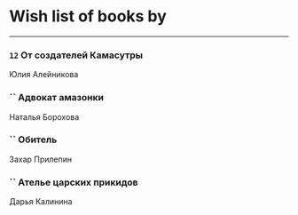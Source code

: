 # Wish list of books by [](https://ok.ru/profile/536771522733)
---

### `12` От создателей Камасутры
Юлия Алейникова

### `` Адвокат амазонки
Наталья Борохова

### `` Обитель
Захар Прилепин

### `` Ателье царских прикидов
Дарья Калинина

